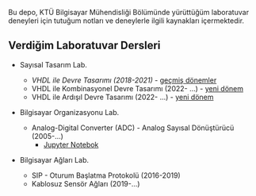 Bu depo, KTÜ Bilgisayar Mühendisliği Bölümünde yürüttüğüm laboratuvar deneyleri için tutuğum notları ve deneylerle ilgili kaynakları içermektedir.

## Verdiğim Laboratuvar Dersleri
* Sayısal Tasarım Lab.
  * _VHDL ile Devre Tasarımı (2018-2021)_ - [geçmiş dönemler][vhdl01]
  * VHDL ile Kombinasyonel Devre Tasarımı (2022- ...) - [yeni dönem][vhdl02]
  * VHDL ile Ardışıl Devre Tasarımı (2022- ...) - [yeni dönem][vhdl03]

* Bilgisayar Organizasyonu Lab.
  * Analog-Digital Converter (ADC) - Analog Sayısal Dönüştürücü (2005-...)
    * [Jupyter Notebok](1_computer_org_lab/adc/analog_digital_converter(ADC).ipynb)
* Bilgisayar Ağları Lab.
  * SIP - Oturum Başlatma Protokolü (2016-2019)
  * Kablosuz Sensör Ağları (2019-...)

  [vhdl01]: 0_logic_design_lab/_vhdl_ile_devre_tasarimi/readme.md
  [vhdl02]: 0_logic_design_lab/vhdl_ile_kombinasyonel_devre_tasarimi/readme.md
  [vhdl03]: 0_logic_design_lab/vhdl_ile_ardisil_devre_tasarimi/readme.md
